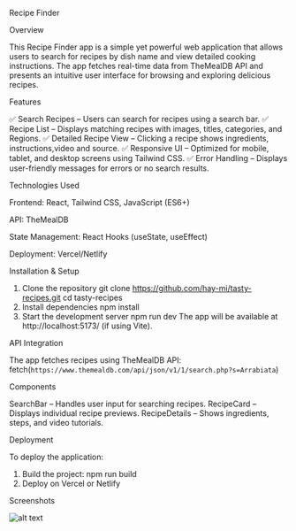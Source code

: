 Recipe Finder

Overview

This Recipe Finder app is a simple yet powerful web application that allows users to search for recipes by dish name and view detailed cooking instructions. The app fetches real-time data from TheMealDB API and presents an intuitive user interface for browsing and exploring delicious recipes.

Features

✅ Search Recipes – Users can search for recipes using a search bar.
✅ Recipe List – Displays matching recipes with images, titles, categories, and Regions.
✅ Detailed Recipe View – Clicking a recipe shows ingredients, instructions,video and source.
✅ Responsive UI – Optimized for mobile, tablet, and desktop screens using Tailwind CSS.
✅ Error Handling – Displays user-friendly messages for errors or no search results.

Technologies Used

Frontend: React, Tailwind CSS, JavaScript (ES6+)

API: TheMealDB

State Management: React Hooks (useState, useEffect)

Deployment: Vercel/Netlify

Installation & Setup

1. Clone the repository
   git clone https://github.com/hay-mi/tasty-recipes.git
   cd tasty-recipes
2. Install dependencies
   npm install
3. Start the development server
   npm run dev
   The app will be available at http://localhost:5173/ (if using Vite).

API Integration

The app fetches recipes using TheMealDB API:
fetch(`https://www.themealdb.com/api/json/v1/1/search.php?s=Arrabiata`)

Components

SearchBar – Handles user input for searching recipes.
RecipeCard – Displays individual recipe previews.
RecipeDetails – Shows ingredients, steps, and video tutorials.

Deployment

To deploy the application:

1. Build the project:
   npm run build
2. Deploy on Vercel or Netlify

Screenshots

![alt text](image.png)
